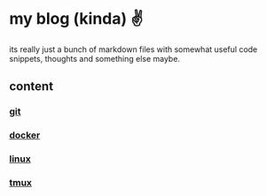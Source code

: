 # my blog (kinda) ✌️

its really just a bunch of markdown files with somewhat useful code snippets, thoughts and something else maybe.

## content

### [git](./git.md)

### [docker](./docker.md)

### [linux](./linux.md)

### [tmux](./tmux.md)